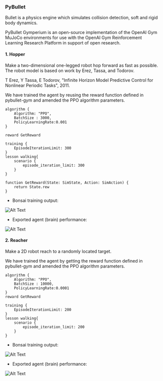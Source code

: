 ### PyBullet

Bullet is a physics engine which simulates collision detection, soft and rigid body dynamics.

PyBullet Gymperium is an open-source implementation of the OpenAI Gym MuJoCo environments for use with the OpenAI Gym Reinforcement Learning Research Platform in support of open research.

#### 1. Hopper

Make a two-dimensional one-legged robot hop forward as fast as possible.
The robot model is based on work by Erez, Tassa, and Todorov.

T Erez, Y Tassa, E Todorov, "Infinite Horizon Model Predictive Control for Nonlinear Periodic Tasks", 2011.

We have trained the agent by reusing the reward function defined in pybullet-gym and amended the PPO algorithm parameters.

```
algorithm {
    Algorithm: "PPO",
    BatchSize : 3000,
    PolicyLearningRate:0.001
}

reward GetReward

training {
    EpisodeIterationLimit: 300
}
lesson walking{
    scenario {
        episode_iteration_limit: 300
    }
}

function GetReward(State: SimState, Action: SimAction) {
    return State.rew
}    
```

- Bonsai training output:

![Alt Text](assets/hopper.jpg)

- Exported agent (brain) performance:

![Alt Text](assets/hoppers.gif)

#### 2. Reacher

Make a 2D robot reach to a randomly located target.

We have trained the agent by getting the reward function defined in pybullet-gym and amended the PPO algorithm parameters.

```
algorithm {
    Algorithm: "PPO",
    BatchSize : 10000,
    PolicyLearningRate:0.0001
}
reward GetReward

training {
    EpisodeIterationLimit: 200
}
lesson walking{
    scenario {
        episode_iteration_limit: 200
    }
}
```

- Bonsai training output:

![Alt Text](../../assets/reacher.jpg)

- Exported agent (brain) performance:

![Alt Text](../../assets/reacher.gif)
